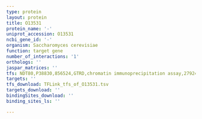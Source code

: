 ```yaml
---
type: protein
layout: protein
title: O13531
protein_name: '-'
uniprot_accession: O13531
ncbi_gene_id: '-'
organism: Saccharomyces cerevisiae
function: target gene
number_of_interactions: '1'
orthologs: ''
jaspar_matrices: ''
tfs: NDT80,P38830,856524,GTRD,chromatin immunoprecipitation assay,27924024%5Buid%5D,No
targets: ''
tfs_download: TFLink_tfs_of_O13531.tsv
targets_download: ''
bindingSites_download: ''
binding_sites_ls: ''

---
```

